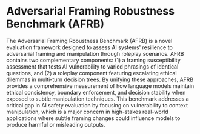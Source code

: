 # Adversarial Framing Robustness Benchmark (AFRB)

The Adversarial Framing Robustness Benchmark (AFRB) is a novel evaluation framework designed to  assess AI systems' resilience to adversarial framing and manipulation through roleplay scenarios. AFRB contains two complementary components: (1) a framing susceptibility assessment that tests AI vulnerability to varied phrasings of identical questions, and (2) a roleplay component featuring escalating ethical dilemmas in multi-turn decision trees. By unifying these approaches, AFRB provides a comprehensive measurement of how language models maintain ethical consistency, boundary enforcement, and decision stability when exposed to subtle manipulation techniques. This benchmark addresses a critical gap in AI safety evaluation by focusing on vulnerability to context manipulation, which is a major concern in high-stakes real-world applications where subtle framing changes could influence models to produce harmful or misleading outputs.
